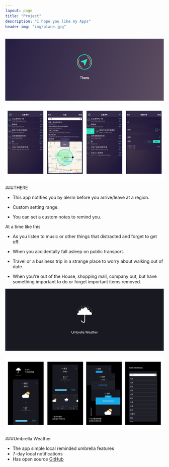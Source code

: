 ```yaml
---
layout: page
title: "Project"
description: "I hope you like my Apps"
header-img: "img/plane.jpg"
---
```


<center>
    <p><img src="https://github.com/ZeroJian/ZeroJian.github.io/blob/master/img/ThereLogo.png?raw=true" align="center"></p>
</center>

![image1](https://github.com/ZeroJian/ZeroJian.github.io/blob/master/img/ThereScreen.png?raw=true)

###THERE


- This app notifies you by alerm before you arrive/leave at a region.

- Custom setting range.

- You can set a custom notes to remind you.


At a time like this

- As you listen to music or other things that distracted and forget to get off.

- When you accidentally fall asleep on public transport.

- Travel or a business trip in a strange place to worry about walking out of date.

- When you're out of the House, shopping mall, company out, but have something important to do or forget important items removed.


![umbrellaLogo](https://github.com/ZeroJian/ZeroJian.github.io/blob/master/img/SupportLogo.png?raw=true)

![umbrellaScreen](https://github.com/ZeroJian/ZeroJian.github.io/blob/master/img/UmbrellaWeatherScreen.png?raw=true)

###Umbrella Weather

- The app simple local reminded umbrella features
- 7-day local notifications
- Has open source [GitHub](https://github.com/ZeroJian/UmbrellaWeather)